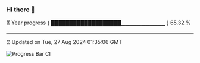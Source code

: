 ### Hi there 👋

⏳ Year progress { ███████████████████▁▁▁▁▁▁▁▁▁▁▁ } 65.32 %

---

⏰ Updated on Tue, 27 Aug 2024 01:35:06 GMT

![Progress Bar CI](https://github.com/ZhaoGui/ZhaoGui/workflows/Progress%20Bar%20CI/badge.svg)
